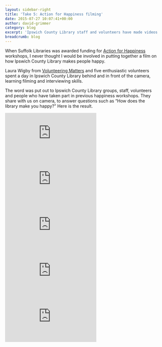 ```yaml
---
layout: sidebar-right
title: 'Take 5: Action for Happiness filming'
date: 2015-07-27 10:07:41+00:00
author: david-grimmer
category: blog
excerpt: 'Ipswich County Library staff and volunteers have made videos for the Take 5 project, answering the question: “How does the library make you happy?”'
breadcrumb: blog
---
```

When Suffolk Libraries was awarded funding for [Action for Happiness](http://www.actionforhappiness.org/) workshops, I never thought I would be involved in putting together a film on how Ipswich County Library makes people happy.

Laura Wigby from [Volunteering Matters](http://volunteeringmatters.org.uk/) and five enthusiastic volunteers spent a day in Ipswich County Library behind and in front of the camera, learning filming and interviewing skills.

The word was put out to Ipswich County Library groups, staff, volunteers and people who have taken part in previous happiness workshops. They share with us on camera, to answer questions such as “How does the library make you happy?” Here is the result.

<div class="vid"><iframe src="https://www.youtube.com/embed/e4lTZSwzhgc" frameborder="0" allowfullscreen></iframe></div>

<div class="vid"><iframe src="https://www.youtube.com/embed/vNB4Dl4h7NI" frameborder="0" allowfullscreen></iframe></div>

<div class="vid"><iframe src="https://www.youtube.com/embed/VKYU8fKg50s" frameborder="0" allowfullscreen></iframe></div>

<div class="vid"><iframe src="https://www.youtube.com/embed/V8CFiesLJbA" frameborder="0" allowfullscreen></iframe></div>

<div class="vid"><iframe src="https://www.youtube.com/embed/WOtGu7ougcw" frameborder="0" allowfullscreen></iframe></div>
